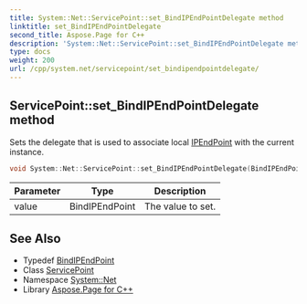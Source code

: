 ```yaml
---
title: System::Net::ServicePoint::set_BindIPEndPointDelegate method
linktitle: set_BindIPEndPointDelegate
second_title: Aspose.Page for C++
description: 'System::Net::ServicePoint::set_BindIPEndPointDelegate method. Sets the delegate that is used to associate local IPEndPoint with the current instance in C++.'
type: docs
weight: 200
url: /cpp/system.net/servicepoint/set_bindipendpointdelegate/
---
```

## ServicePoint::set_BindIPEndPointDelegate method


Sets the delegate that is used to associate local [IPEndPoint](../../ipendpoint/) with the current instance.

```cpp
void System::Net::ServicePoint::set_BindIPEndPointDelegate(BindIPEndPoint value)
```


| Parameter | Type | Description |
| --- | --- | --- |
| value | BindIPEndPoint | The value to set. |

## See Also

* Typedef [BindIPEndPoint](../../bindipendpoint/)
* Class [ServicePoint](../)
* Namespace [System::Net](../../)
* Library [Aspose.Page for C++](../../../)
